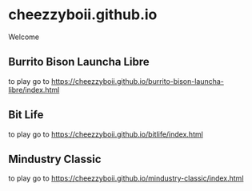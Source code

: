# cheezzyboii.github.io
Welcome
## Burrito Bison Launcha Libre
to play go to https://cheezzyboii.github.io/burrito-bison-launcha-libre/index.html
## Bit Life
to play go to https://cheezzyboii.github.io/bitlife/index.html
## Mindustry Classic
to play go to https://cheezzyboii.github.io/mindustry-classic/index.html
